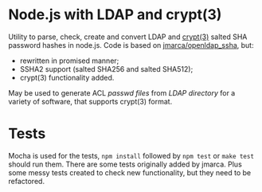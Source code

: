 # Node.js with LDAP and crypt(3)
Utility to parse, check, create and convert LDAP and [crypt(3)](https://en.wikipedia.org/wiki/Crypt_(C)) salted SHA password hashes in node.js.
Code is based on [jmarca/openldap_ssha](https://github.com/jmarca/openldap_ssha), but:
- rewritten in promised manner;
- SSHA2 support (salted SHA256 and salted SHA512);
- crypt(3) functionality added.

May be used to generate ACL _passwd files_ from _LDAP directory_ for a variety of software, that supports crypt(3) format.

# Tests
Mocha is used for the tests, `npm install` followed by `npm test` or `make test` should run them.
There are some tests originally added by jmarca. Plus some messy tests created to check new functionality, but they need to be refactored.
